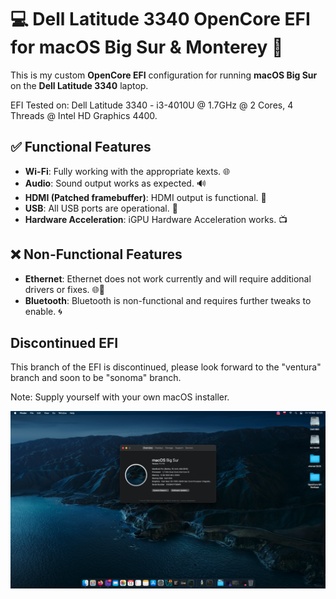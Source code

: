 # 💻 Dell Latitude 3340 OpenCore EFI for macOS Big Sur & Monterey 🍏

This is my custom **OpenCore EFI** configuration for running **macOS Big Sur** on the **Dell Latitude 3340** laptop.

EFI Tested on:
Dell Latitude 3340 - i3-4010U @ 1.7GHz @ 2 Cores, 4 Threads @ Intel HD Graphics 4400.

## ✅ Functional Features
- **Wi-Fi**: Fully working with the appropriate kexts. 🌐
- **Audio**: Sound output works as expected. 🔊
- **HDMI (Patched framebuffer)**: HDMI output is functional. 🎥
- **USB**: All USB ports are operational. 🔌
- **Hardware Acceleration**: iGPU Hardware Acceleration works. 📺

## ❌ Non-Functional Features
- **Ethernet**: Ethernet does not work currently and will require additional drivers or fixes. 🌐🚫
- **Bluetooth**: Bluetooth is non-functional and requires further tweaks to enable. 🌀

## Discontinued EFI
This branch of the EFI is discontinued, please look forward to the "ventura" branch and soon to be "sonoma" branch.

Note: Supply yourself with your own macOS installer.

![macOS Big Sur](https://github.com/prodbyeternal/Latitude3340EFI/blob/main/macOS%20BS%20screenie.png?raw=true)
